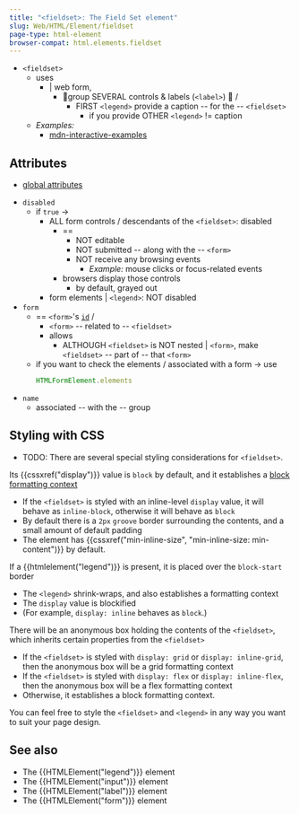 ```yaml
---
title: "<fieldset>: The Field Set element"
slug: Web/HTML/Element/fieldset
page-type: html-element
browser-compat: html.elements.fieldset
---
```


* `<fieldset>`
  * uses
    * | web form, 
      * 👀group SEVERAL controls & labels (`<label>`) 👀 /
        * FIRST `<legend>` provide a caption -- for the -- `<fieldset>` 
          * if you provide OTHER `<legend>` != caption
  * _Examples:_
    * [mdn-interactive-examples](https://github.com/dancer1325/mdn-interactive-examples/blob/main/live-examples/html-examples/forms/fieldset.html)

## Attributes

* [global attributes](/en-US/docs/Web/HTML/Global_attributes)
- `disabled`
  - if `true` ->
    - ALL form controls / descendants of the `<fieldset>`: disabled
      - == 
        - NOT editable
        - NOT submitted -- along with the -- `<form>`
        - NOT receive any browsing events
          - _Example:_ mouse clicks or focus-related events
      - browsers display those controls
        - by default, grayed out
    - form elements | `<legend>`: NOT disabled
- `form`
  - == `<form>`'s [`id`](/en-US/docs/Web/HTML/Global_attributes#id) / 
    - `<form>` -- related to -- `<fieldset>`
    - allows
      - ALTHOUGH `<fieldset>` is NOT nested | `<form>`, make `<fieldset>` -- part of -- that `<form>`
  - if you want to check the elements / associated with a form -> use
    ```javascript
    HTMLFormElement.elements
    ```
- `name`
  - associated -- with the -- group

## Styling with CSS

* TODO: There are several special styling considerations for `<fieldset>`.

Its {{cssxref("display")}} value is `block` by default, and it establishes a [block formatting context](/en-US/docs/Web/Guide/CSS/Block_formatting_context)
* If the `<fieldset>` is styled with an inline-level `display` value, it will behave as `inline-block`, otherwise it will behave as `block`
* By default there is a `2px` `groove` border surrounding the contents, and a small amount of default padding
* The element has {{cssxref("min-inline-size", "min-inline-size: min-content")}} by default.

If a {{htmlelement("legend")}} is present, it is placed over the `block-start` border
* The `<legend>` shrink-wraps, and also establishes a formatting context
* The `display` value is blockified
* (For example, `display: inline` behaves as `block`.)

There will be an anonymous box holding the contents of the `<fieldset>`, which inherits certain properties from the `<fieldset>`
* If the `<fieldset>` is styled with `display: grid` or `display: inline-grid`, then the anonymous box will be a grid formatting context
* If the `<fieldset>` is styled with `display: flex` or `display: inline-flex`, then the anonymous box will be a flex formatting context
* Otherwise, it establishes a block formatting context.

You can feel free to style the `<fieldset>` and `<legend>` in any way you want to suit your page design.


## See also

- The {{HTMLElement("legend")}} element
- The {{HTMLElement("input")}} element
- The {{HTMLElement("label")}} element
- The {{HTMLElement("form")}} element
